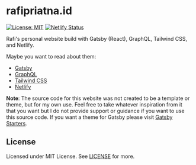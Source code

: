 # rafipriatna.id

[![License: MIT](https://img.shields.io/badge/License-MIT-blue.svg)](https://opensource.org/licenses/MIT) [![Netlify Status](https://api.netlify.com/api/v1/badges/0b24c08a-97e4-43c8-9958-ffdcd512d2f3/deploy-status)](https://app.netlify.com/sites/rafipriatna/deploys)

Rafi's personal website build with Gatsby (React), GraphQL, Tailwind CSS, and Netlify.

Maybe you want to read about them:
  - [Gatsby](https://www.gatsbyjs.com/)
  - [GraphQL](https://graphql.org/)
  - [Tailwind CSS](https://tailwindcss.com/)
  - [Netlify](https://www.netlify.com/)

**Note**: The source code for this website was not created to be a template or theme, but for my own use. Feel free to take whatever inspiration from it that you want but I do not provide support or guidance if you want to use this source code. If you want a theme for Gatsby please visit [Gatsby Starters](https://www.gatsbyjs.com/starters/).

## License

Licensed under MIT License. See [LICENSE](LICENSE) for more.